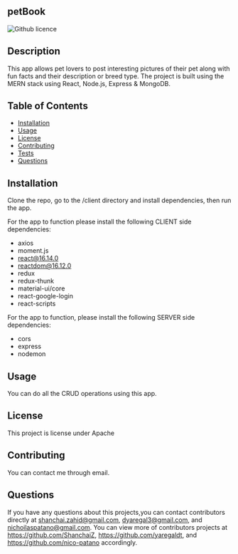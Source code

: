 ## petBook

![Github licence](http://img.shields.io/badge/license-Apache-blue.svg)

## Description

This app allows pet lovers to post interesting pictures of their pet along with fun facts and their description or breed type. The project is built using the MERN stack using React, Node.js, Express & MongoDB.

## Table of Contents

- [Installation](#installation)
- [Usage](#usage)
- [License](#license)
- [Contributing](#contributing)
- [Tests](#tests)
- [Questions](#questions)

## Installation

Clone the repo, go to the /client directory and install dependencies, then run the app.

For the app to function please install the following CLIENT side dependencies:

- axios
- moment.js
- react@16.14.0
- reactdom@16.12.0
- redux
- redux-thunk
- material-ui/core
- react-google-login
- react-scripts

For the app to function, please install the following SERVER side dependencies:

- cors
- express
- nodemon

## Usage

You can do all the CRUD operations using this app.

## License

This project is license under Apache

## Contributing

You can contact me through email.

## Questions

If you have any questions about this projects,you can contact contributors directly at shanchai.zahid@gmail.com, dyaregal3@gmail.com, and nichoilaspatano@gmail.com. You can view more of contributors projects at https://github.com/ShanchaiZ, https://github.com/yaregaldt, and https://github.com/nico-patano accordingly.

